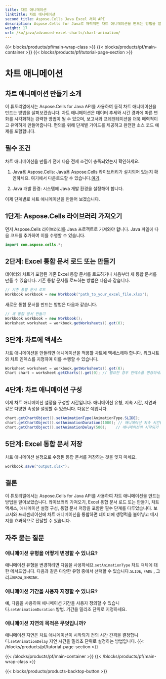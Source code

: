 ```yaml
---
title: 차트 애니메이션
linktitle: 차트 애니메이션
second_title: Aspose.Cells Java Excel 처리 API
description: Aspose.Cells for Java로 매력적인 차트 애니메이션을 만드는 방법을 알아보세요. 동적 데이터 시각화를 위한 단계별 가이드와 소스 코드가 포함되어 있습니다.
weight: 17
url: /ko/java/advanced-excel-charts/chart-animation/
---
```


{{< blocks/products/pf/main-wrap-class >}}
{{< blocks/products/pf/main-container >}}
{{< blocks/products/pf/tutorial-page-section >}}

# 차트 애니메이션


## 차트 애니메이션 만들기 소개

이 튜토리얼에서는 Aspose.Cells for Java API를 사용하여 동적 차트 애니메이션을 만드는 방법을 살펴보겠습니다. 차트 애니메이션은 데이터 추세와 시간 경과에 따른 변화를 시각화하는 강력한 방법이 될 수 있으며, 보고서와 프레젠테이션을 더욱 매력적이고 유익하게 만들어줍니다. 편의를 위해 단계별 가이드를 제공하고 완전한 소스 코드 예제를 포함합니다.

## 필수 조건

차트 애니메이션을 만들기 전에 다음 전제 조건이 충족되었는지 확인하세요.

1.  Java용 Aspose.Cells: Java용 Aspose.Cells 라이브러리가 설치되어 있는지 확인하세요. 여기에서 다운로드할 수 있습니다.[여기](https://releases.aspose.com/cells/java/).

2. Java 개발 환경: 시스템에 Java 개발 환경을 설정해야 합니다.

이제 단계별로 차트 애니메이션을 만들어 보겠습니다.

## 1단계: Aspose.Cells 라이브러리 가져오기

먼저 Aspose.Cells 라이브러리를 Java 프로젝트로 가져와야 합니다. Java 파일에 다음 코드를 추가하여 이를 수행할 수 있습니다.

```java
import com.aspose.cells.*;
```

## 2단계: Excel 통합 문서 로드 또는 만들기

데이터와 차트가 포함된 기존 Excel 통합 문서를 로드하거나 처음부터 새 통합 문서를 만들 수 있습니다. 기존 통합 문서를 로드하는 방법은 다음과 같습니다.

```java
// 기존 통합 문서 로드
Workbook workbook = new Workbook("path_to_your_excel_file.xlsx");
```

새로운 통합 문서를 만드는 방법은 다음과 같습니다.

```java
// 새 통합 문서 만들기
Workbook workbook = new Workbook();
Worksheet worksheet = workbook.getWorksheets().get(0);
```

## 3단계: 차트에 액세스

차트 애니메이션을 만들려면 애니메이션을 적용할 차트에 액세스해야 합니다. 워크시트와 차트 인덱스를 지정하여 이를 수행할 수 있습니다.

```java
Worksheet worksheet = workbook.getWorksheets().get(0);
Chart chart = worksheet.getCharts().get(0); // 필요한 경우 인덱스를 변경하세요
```

## 4단계: 차트 애니메이션 구성

이제 차트 애니메이션 설정을 구성할 시간입니다. 애니메이션 유형, 지속 시간, 지연과 같은 다양한 속성을 설정할 수 있습니다. 다음은 예입니다.

```java
chart.getChartObject().setAnimationType(AnimationType.SLIDE);
chart.getChartObject().setAnimationDuration(1000); // 애니메이션 지속 시간(밀리초)
chart.getChartObject().setAnimationDelay(500);    // 애니메이션이 시작되기 전 지연(밀리초)
```

## 5단계: Excel 통합 문서 저장

차트 애니메이션 설정으로 수정된 통합 문서를 저장하는 것을 잊지 마세요.

```java
workbook.save("output.xlsx");
```

## 결론

이 튜토리얼에서는 Aspose.Cells for Java API를 사용하여 차트 애니메이션을 만드는 방법을 알아보았습니다. 라이브러리 가져오기, Excel 통합 문서 로드 또는 만들기, 차트 액세스, 애니메이션 설정 구성, 통합 문서 저장을 포함한 필수 단계를 다루었습니다. 보고서와 프레젠테이션에 차트 애니메이션을 통합하면 데이터에 생명력을 불어넣고 메시지를 효과적으로 전달할 수 있습니다.

## 자주 묻는 질문

### 애니메이션 유형을 어떻게 변경할 수 있나요?

 애니메이션 유형을 변경하려면 다음을 사용하세요.`setAnimationType` 차트 객체에 대한 메서드입니다. 다음과 같은 다양한 유형 중에서 선택할 수 있습니다.`SLIDE`, `FADE` , 그리고`GROW_SHRINK`.

### 애니메이션 기간을 사용자 지정할 수 있나요?

 예, 다음을 사용하여 애니메이션 기간을 사용자 정의할 수 있습니다.`setAnimationDuration` 방법. 기간을 밀리초 단위로 지정하세요.

### 애니메이션 지연의 목적은 무엇입니까?

 애니메이션 지연은 차트 애니메이션이 시작되기 전의 시간 간격을 결정합니다.`setAnimationDelay` 지연 시간을 밀리초 단위로 설정하는 방법입니다.
{{< /blocks/products/pf/tutorial-page-section >}}

{{< /blocks/products/pf/main-container >}}
{{< /blocks/products/pf/main-wrap-class >}}

{{< blocks/products/products-backtop-button >}}
